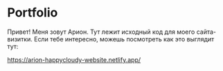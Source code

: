 # Portfolio
Привет! Меня зовут Арион. Тут лежит исходный код для моего сайта-визитки. Если тебе интересно, можешь посмотреть как это выглядит тут:

https://arion-happycloudy-website.netlify.app/
